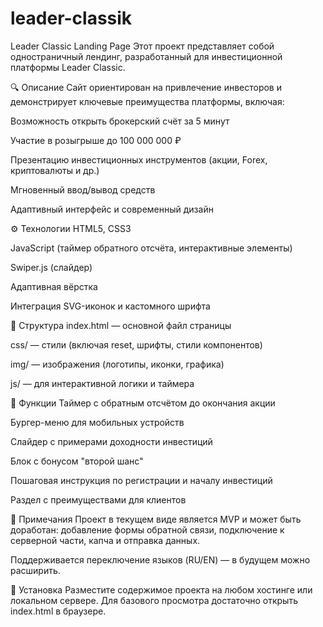 # leader-classik
Leader Classic Landing Page
Этот проект представляет собой одностраничный лендинг, разработанный для инвестиционной платформы Leader Classic.

🔍 Описание
Сайт ориентирован на привлечение инвесторов и демонстрирует ключевые преимущества платформы, включая:

Возможность открыть брокерский счёт за 5 минут

Участие в розыгрыше до 100 000 000 ₽

Презентацию инвестиционных инструментов (акции, Forex, криптовалюты и др.)

Мгновенный ввод/вывод средств

Адаптивный интерфейс и современный дизайн

⚙️ Технологии
HTML5, CSS3

JavaScript (таймер обратного отсчёта, интерактивные элементы)

Swiper.js (слайдер)

Адаптивная вёрстка

Интеграция SVG-иконок и кастомного шрифта

📂 Структура
index.html — основной файл страницы

css/ — стили (включая reset, шрифты, стили компонентов)

img/ — изображения (логотипы, иконки, графика)

js/ — для интерактивной логики и таймера

📝 Функции
Таймер с обратным отсчётом до окончания акции

Бургер-меню для мобильных устройств

Слайдер с примерами доходности инвестиций

Блок с бонусом "второй шанс"

Пошаговая инструкция по регистрации и началу инвестиций

Раздел с преимуществами для клиентов

📎 Примечания
Проект в текущем виде является MVP и может быть доработан: добавление формы обратной связи, подключение к серверной части, капча и отправка данных.

Поддерживается переключение языков (RU/EN) — в будущем можно расширить.

🚀 Установка
Разместите содержимое проекта на любом хостинге или локальном сервере. Для базового просмотра достаточно открыть index.html в браузере.